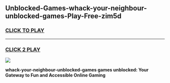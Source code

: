 
## Unblocked-Games-whack-your-neighbour-unblocked-games-Play-Free-zim5d
<h3>
<a href="https://premium76.site?title=whack-your-neighbour-unblocked-games&ref=20M">CLICK TO PLAY</a></h3>
<hr>

<h3>
<a href="https://premium76.site?title=whack-your-neighbour-unblocked-games&ref=20M">CLICK 2 PLAY</a>
  
</h3>

<a href="https://premium76.site?title=whack-your-neighbour-unblocked-games&ref=19M"><img src="https://clearcache.store/games.png"></a>


**whack-your-neighbour-unblocked-games games unblocked: Your Gateway to Fun and Accessible Online Gaming**
